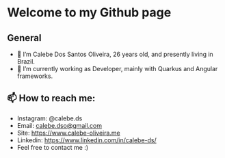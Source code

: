 # Welcome to my Github page

## General
-  👋 I’m Calebe Dos Santos Oliveira, 26 years old, and presently living in Brazil.
- 🌱 I’m currently working as Developer, mainly with Quarkus and Angular frameworks.

## 📫 How to reach me:
-  Instagram: @calebe.ds
-  Email: calebe.dso@gmail.com
-  Site: https://www.calebe-oliveira.me
-  Linkedin: https://www.linkedin.com/in/calebe-ds/
-  Feel free to contact me :)


<!---
calebeds/calebeds is a ✨ special ✨ repository because its `README.md` (this file) appears on your GitHub profile.
You can click the Preview link to take a look at your changes.
--->
